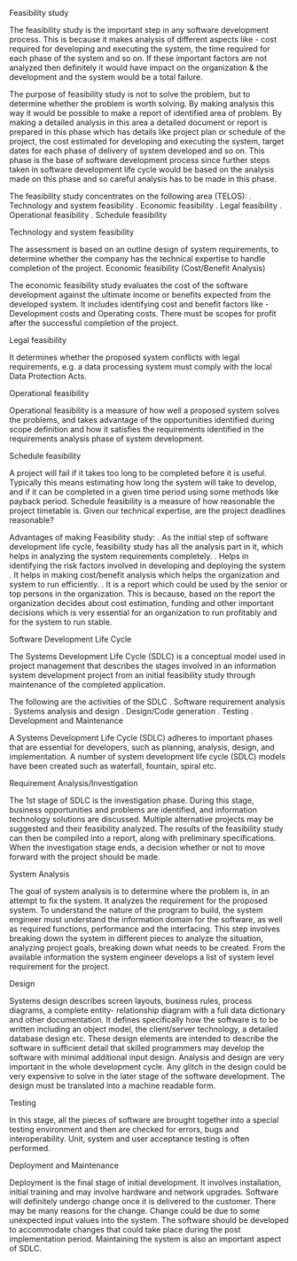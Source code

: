 Feasibility study

The feasibility study is the important step in any software development process. This is because
it makes analysis of different aspects like - cost required for developing and executing the
system, the time required for each phase of the system and so on. If these important factors
are not analyzed then definitely it would have impact on the organization &amp; the development
and the system would be a total failure.

The purpose of feasibility study is not to solve the problem, but to determine whether 
the problem is worth solving. By making analysis this way it would be possible to make a
report of identified area of problem. By making a detailed analysis in this area a detailed
document or report is prepared in this phase which has details like project plan or schedule of
the project, the cost estimated for developing and executing the system, target dates for each
phase of delivery of system developed and so on. This phase is the base of software
development process since further steps taken in software development life cycle would be
based on the analysis made on this phase and so careful analysis has to be made in this phase.

The feasibility study concentrates on the following area (TELOS):
. Technology and system feasibility
. Economic feasibility
. Legal feasibility
. Operational feasibility
. Schedule feasibility

Technology and system feasibility

The assessment is based on an outline design of system requirements, to determine whether
the company has the technical expertise to handle completion of the project.
Economic feasibility (Cost/Benefit Analysis)

The economic feasibility study evaluates the cost of the software development against
the ultimate income or benefits expected from the developed system. It includes
identifying cost and benefit factors like - Development costs and Operating costs. There must
be scopes for profit after the successful completion of the project.

Legal feasibility

It determines whether the proposed system conflicts with legal requirements, e.g. a data
processing system must comply with the local Data Protection Acts.

Operational feasibility

Operational feasibility is a measure of how well a proposed system solves the problems, and
takes advantage of the opportunities identified during scope definition and how it satisfies the
requirements identified in the requirements analysis phase of system development.

Schedule feasibility

A project will fail if it takes too long to be completed before it is useful. Typically this means
estimating how long the system will take to develop, and if it can be completed in a given time
period using some methods like payback period. Schedule feasibility is a measure of how
reasonable the project timetable is. Given our technical expertise, are the project deadlines
reasonable?

Advantages of making Feasibility study:
. As the initial step of software development life cycle, feasibility study has all the analysis
part in it, which helps in analyzing the system requirements completely.
. Helps in identifying the risk factors involved in developing and deploying the system
. It helps in making cost/benefit analysis which helps the organization and system to run
efficiently.
. It is a report which could be used by the senior or top persons in the organization. This is
because, based on the report the organization decides about cost estimation, funding and
other important decisions which is very essential for an organization to run profitably and
for the system to run stable.

Software Development Life Cycle

The Systems Development Life Cycle (SDLC) is a conceptual model used in project management
that describes the stages involved in an information system development project from an initial
feasibility study through maintenance of the completed application.

The following are the activities of the SDLC
. Software requirement analysis
. Systems analysis and design
. Design/Code generation
. Testing
. Development and Maintenance

A Systems Development Life Cycle (SDLC) adheres to
important phases that are essential for developers, such as
planning, analysis, design, and implementation. A number of system development life cycle
(SDLC) models have been created such as waterfall, fountain, spiral etc.

Requirement Analysis/Investigation

The 1st stage of SDLC is the investigation phase. During this stage, business opportunities and
problems are identified, and information technology solutions are discussed. Multiple
alternative projects may be suggested and their feasibility analyzed. The results of the
feasibility study can then be compiled into a report, along with preliminary specifications. When
the investigation stage ends, a decision whether or not to move forward with the project
should be made.

System Analysis

The goal of system analysis is to determine where the problem is, in an attempt to fix the
system. It analyzes the requirement for the proposed system. To understand the nature of the
program to build, the system engineer must understand the information domain for the
software, as well as required functions, performance and the interfacing. This step involves
breaking down the system in different pieces to analyze the situation, analyzing project goals,
breaking down what needs to be created. From the available information the system engineer
develops a list of system level requirement for the project.

Design

Systems design describes screen layouts, business rules, process diagrams, a complete entity-
relationship diagram with a full data dictionary and other documentation. It defines specifically
how the software is to be written including an object model, the client/server technology, a
detailed database design etc. These design elements are intended to describe the software in
sufficient detail that skilled programmers may develop the software with minimal additional
input design. Analysis and design are very important in the whole development cycle. Any glitch
in the design could be very expensive to solve in the later stage of the software development.
The design must be translated into a machine readable form.

Testing

In this stage, all the pieces of software are brought together into a special testing environment
and then are checked for errors, bugs and interoperability. Unit, system and user acceptance
testing is often performed.

Deployment and Maintenance

Deployment is the final stage 
of initial development. It involves installation, initial training and
may involve hardware and network upgrades. Software will definitely undergo change once it is
delivered to the customer. There may be many reasons for the change. Change could be due to
some unexpected input values into the system. The software should be developed to
accommodate changes that could take place during the post implementation period.
Maintaining the system is also an important aspect of SDLC.